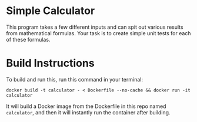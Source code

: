 # Simple Calculator

This program takes a few different inputs and can spit out various results from mathematical formulas.
Your task is to create simple unit tests for each of these formulas.
# Build Instructions
To build and run this, run this command in your terminal:
```
docker build -t calculator - < Dockerfile --no-cache && docker run -it calculator
```
It will build a Docker image from the Dockerfile in this repo named `calculator`, and then it will instantly run the container after building.